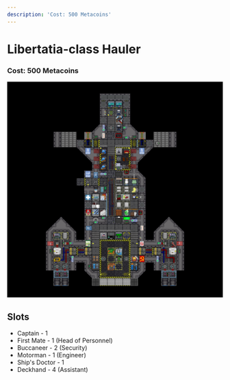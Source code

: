 ```yaml
---
description: 'Cost: 500 Metacoins'
---
```


# Libertatia-class Hauler

### Cost:  500 Metacoins

![](<../.gitbook/assets/image (34) (1).png>)

## Slots

* Captain - 1
* First Mate - 1 (Head of Personnel)
* Buccaneer - 2 (Security)
* Motorman - 1 (Engineer)
* Ship's Doctor - 1
* Deckhand - 4 (Assistant)
